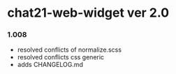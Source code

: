 # chat21-web-widget ver 2.0

### 1.008
- resolved conflicts of normalize.scss
- resolved conflicts css generic
- adds CHANGELOG.md

